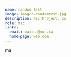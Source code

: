```yaml
---
name: random test
image: images/randomtest.jpg 
description: MSc Project, cs
role: msc
links:
  email: maizaa@mun.ca
  home-page: web.com
---
```


ma